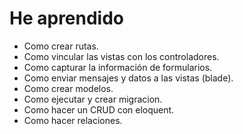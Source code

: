 # He aprendido


- Como crear rutas.
- Como vincular las vistas con los controladores.
- Como capturar la información de formularios.
- Como enviar mensajes y datos a las vistas (blade).
- Como crear modelos.
- Como ejecutar y crear migracion.
- Como hacer un CRUD con eloquent.
- Como hacer relaciones.